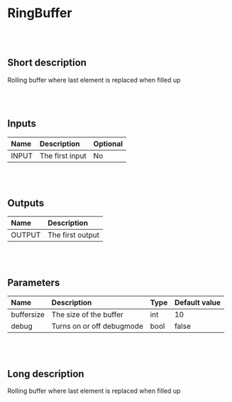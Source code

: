 # RingBuffer


<br><br>
## Short description
Rolling buffer where last element is replaced when filled up


<br><br>

## Inputs

|Name|Description|Optional|
|:----|:-----------|:-------|
|INPUT|The first input|No|

<br><br>

## Outputs

|Name|Description|
|:----|:-----------|
|OUTPUT|The first output|

<br><br>

## Parameters

|Name|Description|Type|Default value|
|:----|:-----------|:----|:-------------|
|buffersize|The size of the buffer|int|10|
|debug|Turns on or off debugmode|bool|false|

<br><br>
## Long description
Rolling buffer where last element is replaced when filled up
